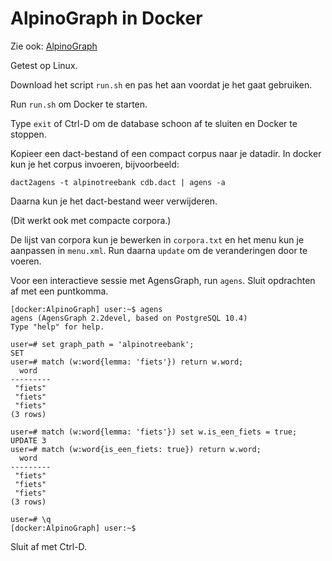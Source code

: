 
# AlpinoGraph in Docker

Zie ook: [AlpinoGraph](https://alpinograph.readthedocs.io/)

Getest op Linux.

Download het script `run.sh` en pas het aan voordat je het gaat gebruiken.

Run `run.sh` om Docker te starten.

Type `exit` of Ctrl-D om de database schoon af te sluiten en Docker te
stoppen.

Kopieer een dact-bestand of een compact corpus naar je datadir. In
docker kun je het corpus invoeren, bijvoorbeeld:

    dact2agens -t alpinotreebank cdb.dact | agens -a

Daarna kun je het dact-bestand weer verwijderen.

(Dit werkt ook met compacte corpora.)

De lijst van corpora kun je bewerken in `corpora.txt`
en het menu kun je aanpassen in `menu.xml`.
Run daarna `update` om de veranderingen door te voeren.

Voor een interactieve sessie met AgensGraph, run `agens`.
Sluit opdrachten af met een puntkomma.

```text
[docker:AlpinoGraph] user:~$ agens
agens (AgensGraph 2.2devel, based on PostgreSQL 10.4)
Type "help" for help.

user=# set graph_path = 'alpinotreebank';
SET
user=# match (w:word{lemma: 'fiets'}) return w.word;
  word
---------
 "fiets"
 "fiets"
 "fiets"
(3 rows)

user=# match (w:word{lemma: 'fiets'}) set w.is_een_fiets = true;
UPDATE 3
user=# match (w:word{is_een_fiets: true}) return w.word;
  word
---------
 "fiets"
 "fiets"
 "fiets"
(3 rows)

user=# \q
[docker:AlpinoGraph] user:~$
```

Sluit af met Ctrl-D.
